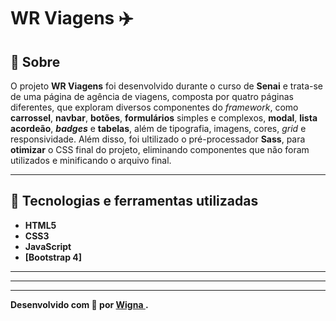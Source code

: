# WR Viagens  ✈️
<p align="center">

</p>

## 📖 Sobre   
O projeto **WR Viagens** foi desenvolvido durante o curso de **Senai**  e trata-se de uma página de agência de viagens, composta por quatro páginas diferentes, que exploram diversos componentes do _framework_, como **carrossel**, **navbar**, **botões**, **formulários** simples e complexos, **modal**, **lista acordeão**, **_badges_** e **tabelas**, além de tipografia, imagens, cores, _grid_ e responsividade. Além disso, foi ultilizado o pré-processador **Sass**, para **otimizar** o CSS final do projeto, eliminando componentes que não foram utilizados e minificando o arquivo final.

---

## 🚀 Tecnologias e ferramentas utilizadas
- **HTML5**
- **CSS3**
- **JavaScript**
- **[Bootstrap 4]**



---



---
---
**Desenvolvido com 💙 por [Wigna ](https://github.com/rwigna/).**

